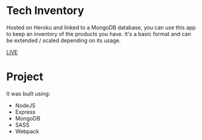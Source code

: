 # Tech Inventory

Hosted on Heroku and linked to a MongoDB database, you can use this app to keep an inventory of the products you have. It's a basic format and can be extended / scaled depending on its usage.

[LIVE](https://tech-inventory-sg.herokuapp.com/products)

# Project

It was built using:

- NodeJS
- Express
- MongoDB
- SASS
- Webpack
